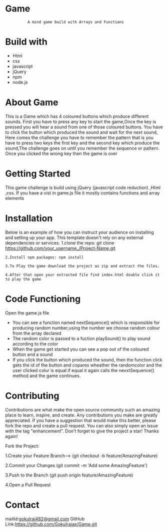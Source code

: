 # Game
              A mind game build with Arrays and Functions
# Build with
   * Html
   * css
   * javascript
   * jQuery
   * npm
   * node.js
# About Game
  This is a Game which has 4 coloured buttons which produce different sounds. First you have to press any key to start the game,Once the key is pressed you will hear a sound from one of those coloured buttons.
  You have to click the button which produced the sound and wait for the next sound, Here comes the challenge you have to remember the pattern that is you have to press two keys the first key and the second key which produce the sound,The challenge goes on until you remember the sequence or pattern.
  Once you clicked the wrong key then the game is over
# Getting Started
  This game challenge is build using jQuery (javascript code reduction) ,Html ,css. If you have a vist in game.js file it mostly contains functions and array elements
# Installation
  Below is an example of how you can instruct your audience on installing and setting up your app. This template doesn't rely on any external dependencies or services.
    1.clone the repo: git clone https://github.com/your_username_/Project-Name.git 
    
    2.Install npm packages: npm install
    
    3.To Play the game download the project as zip and extract the files.
    
    4.After that open your extracted file find index.html double click it to play the game

# Code Functioning
   Open the game.js file
   * You can see a function named nextSequence() which is responsible for producing random number,using the number we choose random colour from the array declared
   * The random color is passed to a fuction playSound() to play sound according to the color
   * When the game get started you can see a pop out of the coloured button and a sound
   * If you click the button which produced the sound, then the function click gets the id of the button and copares wheather the randomcolor and the user clicked colur is equal if equal it again calls the nexxtSequence() method and the game continues.
 # Contributing
Contributions are what make the open source community such an amazing place to learn, inspire, and create. Any contributions you make are greatly appreciated.
If you have a suggestion that would make this better, please fork the repo and create a pull request. You can also simply open an issue with the tag "enhancement". Don't forget to give the project a star! Thanks again!

Fork the Project:

1.Create your Feature Branch--> (git checkout -b feature/AmazingFeature)

2.Commit your Changes (git commit -m 'Add some AmazingFeature')

3.Push to the Branch (git push origin feature/AmazingFeature)

4.Open a Pull Request

# Contact
mailId:gokulraj482@gmail.com
GitHub Link:https://github.com/Gokulrajae/Game.git
